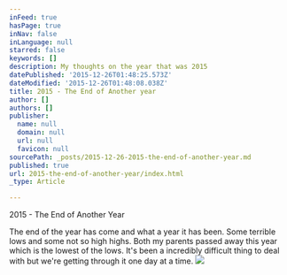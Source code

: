 ```yaml
---
inFeed: true
hasPage: true
inNav: false
inLanguage: null
starred: false
keywords: []
description: My thoughts on the year that was 2015
datePublished: '2015-12-26T01:48:25.573Z'
dateModified: '2015-12-26T01:48:08.038Z'
title: 2015 - The End of Another year
author: []
authors: []
publisher:
  name: null
  domain: null
  url: null
  favicon: null
sourcePath: _posts/2015-12-26-2015-the-end-of-another-year.md
published: true
url: 2015-the-end-of-another-year/index.html
_type: Article

---
```

2015 - The End of Another Year

The end of the year has come and what a year it has been. Some terrible lows and some not so high highs. Both my parents passed away this year which is the lowest of the lows. It's been a incredibly difficult thing to deal with but we're getting through it one day at a time.
![](https://the-grid-user-content.s3-us-west-2.amazonaws.com/1ad8d36f-deaa-4625-a08b-f058839d0813.jpg)

#
